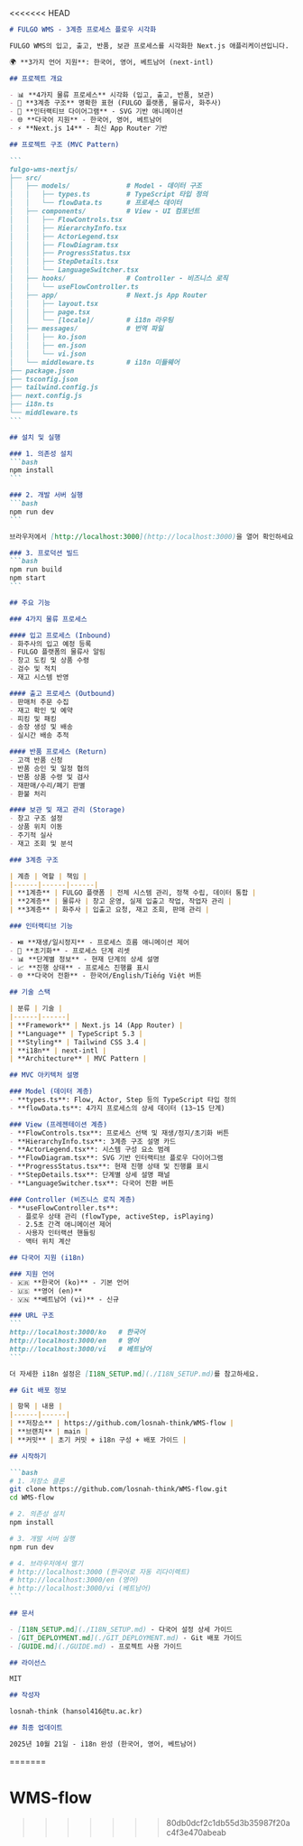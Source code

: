 <<<<<<< HEAD
````markdown
# FULGO WMS - 3계층 프로세스 플로우 시각화

FULGO WMS의 입고, 출고, 반품, 보관 프로세스를 시각화한 Next.js 애플리케이션입니다.

🌍 **3가지 언어 지원**: 한국어, 영어, 베트남어 (next-intl)

## 프로젝트 개요

- 📊 **4가지 물류 프로세스** 시각화 (입고, 출고, 반품, 보관)
- 🎯 **3계층 구조** 명확한 표현 (FULGO 플랫폼, 물류사, 화주사)
- 🎨 **인터랙티브 다이어그램** - SVG 기반 애니메이션
- 🌐 **다국어 지원** - 한국어, 영어, 베트남어
- ⚡ **Next.js 14** - 최신 App Router 기반

## 프로젝트 구조 (MVC Pattern)

```
fulgo-wms-nextjs/
├── src/
│   ├── models/              # Model - 데이터 구조
│   │   ├── types.ts         # TypeScript 타입 정의
│   │   └── flowData.ts      # 프로세스 데이터
│   ├── components/          # View - UI 컴포넌트
│   │   ├── FlowControls.tsx
│   │   ├── HierarchyInfo.tsx
│   │   ├── ActorLegend.tsx
│   │   ├── FlowDiagram.tsx
│   │   ├── ProgressStatus.tsx
│   │   ├── StepDetails.tsx
│   │   └── LanguageSwitcher.tsx
│   ├── hooks/               # Controller - 비즈니스 로직
│   │   └── useFlowController.ts
│   ├── app/                 # Next.js App Router
│   │   ├── layout.tsx
│   │   ├── page.tsx
│   │   └── [locale]/        # i18n 라우팅
│   ├── messages/            # 번역 파일
│   │   ├── ko.json
│   │   ├── en.json
│   │   └── vi.json
│   └── middleware.ts        # i18n 미들웨어
├── package.json
├── tsconfig.json
├── tailwind.config.js
├── next.config.js
├── i18n.ts
└── middleware.ts
```

## 설치 및 실행

### 1. 의존성 설치
```bash
npm install
```

### 2. 개발 서버 실행
```bash
npm run dev
```

브라우저에서 [http://localhost:3000](http://localhost:3000)을 열어 확인하세요.

### 3. 프로덕션 빌드
```bash
npm run build
npm start
```

## 주요 기능

### 4가지 물류 프로세스

#### 입고 프로세스 (Inbound)
- 화주사의 입고 예정 등록
- FULGO 플랫폼의 물류사 알림
- 창고 도킹 및 상품 수령
- 검수 및 적치
- 재고 시스템 반영

#### 출고 프로세스 (Outbound)
- 판매처 주문 수집
- 재고 확인 및 예약
- 피킹 및 패킹
- 송장 생성 및 배송
- 실시간 배송 추적

#### 반품 프로세스 (Return)
- 고객 반품 신청
- 반품 승인 및 일정 협의
- 반품 상품 수령 및 검사
- 재판매/수리/폐기 판별
- 환불 처리

#### 보관 및 재고 관리 (Storage)
- 창고 구조 설정
- 상품 위치 이동
- 주기적 실사
- 재고 조회 및 분석

### 3계층 구조

| 계층 | 역할 | 책임 |
|------|------|------|
| **1계층** | FULGO 플랫폼 | 전체 시스템 관리, 정책 수립, 데이터 통합 |
| **2계층** | 물류사 | 창고 운영, 실제 입출고 작업, 작업자 관리 |
| **3계층** | 화주사 | 입출고 요청, 재고 조회, 판매 관리 |

### 인터랙티브 기능

- ⏯️ **재생/일시정지** - 프로세스 흐름 애니메이션 제어
- 🔄 **초기화** - 프로세스 단계 리셋
- 📊 **단계별 정보** - 현재 단계의 상세 설명
- 📈 **진행 상태** - 프로세스 진행률 표시
- 🌐 **다국어 전환** - 한국어/English/Tiếng Việt 버튼

## 기술 스택

| 분류 | 기술 |
|------|------|
| **Framework** | Next.js 14 (App Router) |
| **Language** | TypeScript 5.3 |
| **Styling** | Tailwind CSS 3.4 |
| **i18n** | next-intl |
| **Architecture** | MVC Pattern |

## MVC 아키텍처 설명

### Model (데이터 계층)
- **types.ts**: Flow, Actor, Step 등의 TypeScript 타입 정의
- **flowData.ts**: 4가지 프로세스의 상세 데이터 (13~15 단계)

### View (프레젠테이션 계층)
- **FlowControls.tsx**: 프로세스 선택 및 재생/정지/초기화 버튼
- **HierarchyInfo.tsx**: 3계층 구조 설명 카드
- **ActorLegend.tsx**: 시스템 구성 요소 범례
- **FlowDiagram.tsx**: SVG 기반 인터랙티브 플로우 다이어그램
- **ProgressStatus.tsx**: 현재 진행 상태 및 진행률 표시
- **StepDetails.tsx**: 단계별 상세 설명 패널
- **LanguageSwitcher.tsx**: 다국어 전환 버튼

### Controller (비즈니스 로직 계층)
- **useFlowController.ts**: 
  - 플로우 상태 관리 (flowType, activeStep, isPlaying)
  - 2.5초 간격 애니메이션 제어
  - 사용자 인터랙션 핸들링
  - 액터 위치 계산

## 다국어 지원 (i18n)

### 지원 언어
- 🇰🇷 **한국어 (ko)** - 기본 언어
- 🇺🇸 **영어 (en)**
- 🇻🇳 **베트남어 (vi)** - 신규

### URL 구조
```
http://localhost:3000/ko   # 한국어
http://localhost:3000/en   # 영어
http://localhost:3000/vi   # 베트남어
```

더 자세한 i18n 설정은 [I18N_SETUP.md](./I18N_SETUP.md)를 참고하세요.

## Git 배포 정보

| 항목 | 내용 |
|------|------|
| **저장소** | https://github.com/losnah-think/WMS-flow |
| **브랜치** | main |
| **커밋** | 초기 커밋 + i18n 구성 + 배포 가이드 |

## 시작하기

```bash
# 1. 저장소 클론
git clone https://github.com/losnah-think/WMS-flow.git
cd WMS-flow

# 2. 의존성 설치
npm install

# 3. 개발 서버 실행
npm run dev

# 4. 브라우저에서 열기
# http://localhost:3000 (한국어로 자동 리다이렉트)
# http://localhost:3000/en (영어)
# http://localhost:3000/vi (베트남어)
```

## 문서

- [I18N_SETUP.md](./I18N_SETUP.md) - 다국어 설정 상세 가이드
- [GIT_DEPLOYMENT.md](./GIT_DEPLOYMENT.md) - Git 배포 가이드
- [GUIDE.md](./GUIDE.md) - 프로젝트 사용 가이드

## 라이선스

MIT

## 작성자

losnah-think (hansol416@tu.ac.kr)

## 최종 업데이트

2025년 10월 21일 - i18n 완성 (한국어, 영어, 베트남어)
````
=======
# WMS-flow
>>>>>>> 80db0dcf2c1db55d3b35987f20ac4f3e470abeab
